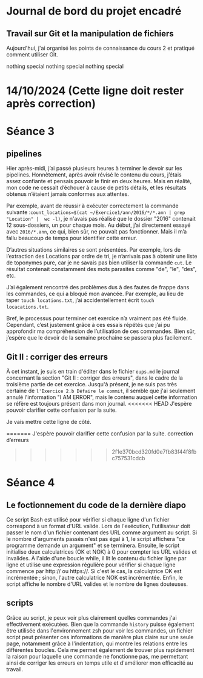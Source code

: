 # Journal de bord du projet encadré
## Travail sur Git et la manipulation de fichiers
Aujourd'hui, j'ai organisé les points de connaissance du cours 2 et pratiqué comment utiliser Git.

nothing special
nothing special
nothing special

# 14/10/2024 (Cette ligne doit rester après correction)
# Séance 3
## pipelines
Hier après-midi, j’ai passé plusieurs heures à terminer le devoir sur les 
pipelines. Honnêtement, après avoir révisé le contenu du cours, j’étais 
assez confiante et pensais pouvoir le finir en deux heures. Mais en 
réalité, mon code ne cessait d’échouer à cause de petits détails, et les 
résultats obtenus n’étaient jamais conformes aux attentes.

Par exemple, avant de réussir à exécuter correctement la commande suivante 
:`count_locations=$(cat ~/Exercice1/ann/2016/*/*.ann | grep "Location" | 
wc -l)`, je n'avais pas réalisé que le dossier "2016" contenait 12 
sous-dossiers, un pour chaque mois. Au début, j’ai directement essayé avec 
`2016/*.ann`, ce qui, bien sûr, ne pouvait pas fonctionner. Mais il m’a 
fallu beaucoup de temps pour identifier cette erreur.

D’autres situations similaires se sont présentées. Par exemple, lors de 
l’extraction des Locations par ordre de tri, je n’arrivais pas à obtenir 
une liste de toponymes pure, car je ne savais pas bien utiliser la 
commande `cut`. Le résultat contenait constamment des mots parasites comme 
"de", "le", "des", etc.

J’ai également rencontré des problèmes dus à des fautes de frappe dans les 
commandes, ce qui a bloqué mon avancée. Par exemple, au lieu de taper 
`touch locations.txt`, j’ai accidentellement écrit `touch 
locacations.txt`.

Bref, le processus pour terminer cet exercice n’a vraiment pas été fluide. 
Cependant, c’est justement grâce à ces essais répétés que j’ai pu 
approfondir ma compréhension de l’utilisation de ces commandes. Bien sûr, 
j’espère que le devoir de la semaine prochaine se passera plus facilement.

## Git II : corriger des erreurs
À cet instant, je suis en train d'éditer dans le fichier `oups.md` le 
journal concernant la section "Git II : corriger des erreurs", dans le 
cadre de la troisième partie de cet exercice. Jusqu'à présent, je ne suis 
pas très certaine de `l'Exercice 2.b Défaire le commit`, il semble que 
j'ai seulement annulé l'information "I AM ERROR", mais le contenu auquel 
cette information se réfère est toujours présent dans mon journal. 
<<<<<<< HEAD
J'espère pouvoir clarifier cette confusion par la suite.

Je vais mettre cette ligne de côté.

=======
J'espère pouvoir clarifier cette confusion par la suite. 
correction d’erreurs
>>>>>>> 2f1e370bcd320fd0e7fb83f44f8fbc757531cdcb

# Séance 4
## Le foctionnement du code de la dernière diapo
Ce script Bash est utilisé pour vérifier si chaque ligne d'un fichier 
correspond à un format d'URL valide. Lors de l'exécution, l'utilisateur 
doit passer le nom d'un fichier contenant des URL comme argument au 
script. Si le nombre d'arguments passés n'est pas égal à 1, le script 
affichera "ce programme demande un argument" et se terminera. Ensuite, le 
script initialise deux calculatrices (OK et NOK) à 0 pour compter les URL 
valides et invalides. À l'aide d'une boucle while, il lit le contenu du 
fichier ligne par ligne et utilise une expression régulière pour vérifier 
si chaque ligne commence par http:// ou https://. Si c'est le cas, la 
calculqtrice OK est incrémentée ; sinon, l'autre calculatrice NOK est 
incrémentée. 
Enfin, le script affiche le nombre d'URL valides et le nombre de lignes 
douteuses.

## scripts
Grâce au script, je peux voir plus clairement quelles commandes j'ai 
effectivement exécutées. Bien que la commande `history` puisse également 
être utilisée dans l'environnement zsh pour voir les commandes, un fichier 
script peut présenter ces informations de manière plus claire sur une 
seule page, notamment grâce à l'indentation, qui montre les relations 
entre les différentes boucles. Cela me permet également de trouver plus 
rapidement la raison pour laquelle une commande ne fonctionne pas, me 
permettant ainsi de corriger les erreurs en temps utile et d'améliorer mon 
efficacité au travail.
